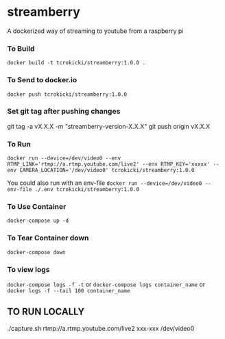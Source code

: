 # streamberry
A dockerized way of streaming to youtube from a raspberry pi

### To Build
`docker build -t tcrokicki/streamberry:1.0.0 .`

### To Send to docker.io
`docker push tcrokicki/streamberry:1.0.0`

### Set git tag after pushing changes
git tag -a vX.X.X -m "streamberry-version-X.X.X"
git push origin vX.X.X

### To Run
`docker run --device=/dev/video0 --env RTMP_LINK='rtmp://a.rtmp.youtube.com/live2' --env RTMP_KEY='xxxxx' --env CAMERA_LOCATION='/dev/video0' tcrokicki/streamberry:1.0.0`

You could also run with an env-file
`docker run --device=/dev/video0 --env-file ./.env tcrokicki/streamberry:1.0.0`


### To Use Container
`docker-compose up -d`

### To Tear Container down
`docker-compose down`

### To view logs
`docker-compose logs -f -t`
or
`docker-compose logs container_name`
or
`docker logs -f --tail 100 container_name`

## TO RUN LOCALLY
./capture.sh rtmp://a.rtmp.youtube.com/live2 xxx-xxx /dev/video0